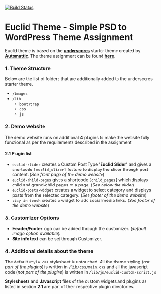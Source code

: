 [![Build Status](https://travis-ci.org/Automattic/_s.svg?branch=master)](https://travis-ci.org/Automattic/_s)

Euclid Theme - Simple PSD to WordPress Theme Assignment
============

Euclid theme is based on the [**underscores**](http://underscores.me/) starter theme created by [**Automattic**](https://automattic.com/).
The theme assignment can be found [**here**](http://nomnom99.dollarwp.com/).

### 1. Theme Structure
Below are the list of folders that are additionally added to the underscores starter theme.
* `/images`
* `/lib`
    * `bootstrap`
    * `css`
    * `js`

### 2. Demo website
The demo website runs on additional **4** plugins to make the website fully functional as per the requirements described in the assignment.

#### 2.1 Plugin list
* `euclid-slider` creates a Custom Post Type **'Euclid Slider'** and gives a shortcode `[euclid_slider]` feature to display the slider through post content. (*See front page of the demo website*)
* `euclid-child-pages` gives a shortcode `[child_pages]` which displays child and grand-child pages of a page. (*See below the slider*)
* `euclid-posts-widget` creates a widget to select category and displays posts from the selected category. (*See footer of the demo website*)
* `stay-in-touch` creates a widget to add social media links. (*See footer of the demo website*)

### 3. Customizer Options
* **Header/Footer** logo can be added through the customizer. (*default image option available*).
* **Site info text** can be set through Customizer.

### 4. Additional details about the theme
The default `style.css` stylesheet is untouched. All the theme styling (*not part of the plugins*) is written in `/lib/css/main.css`
and all the javascript code (*not part of the plugins*) is written in `/lib/js/euclid-custom-script.js`

**Stylesheets** and **Javascript** files of the custom widgets and plugins as listed in section **2.1** are part of their respective plugin directories.